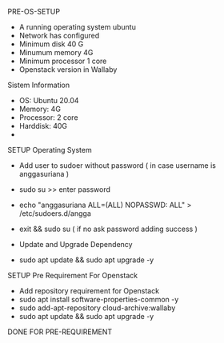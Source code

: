 PRE-OS-SETUP
 - A running operating system ubuntu
 - Network has configured
 - Minimum disk 40 G
 - Minumum memory 4G
 - Minimum processor 1 core
 - Openstack version in Wallaby

Sistem Information
 - OS: Ubuntu 20.04
 - Memory: 4G
 - Processor: 2 core
 - Harddisk: 40G
 - 

SETUP Operating System
- Add user to sudoer without password ( in case username is anggasuriana )
 - sudo su >> enter password
 - echo "anggasuriana ALL=(ALL) NOPASSWD: ALL" > /etc/sudoers.d/angga
 - exit && sudo su ( if no ask password adding success )

- Update and Upgrade Dependency
 - sudo apt update && sudo apt upgrade -y

SETUP Pre Requirement For Openstack
- Add repository requirement for Openstack
 - sudo apt install software-properties-common -y
 - sudo add-apt-repository cloud-archive:wallaby
 - sudo apt update && sudo apt upgrade -y

DONE FOR PRE-REQUIREMENT
